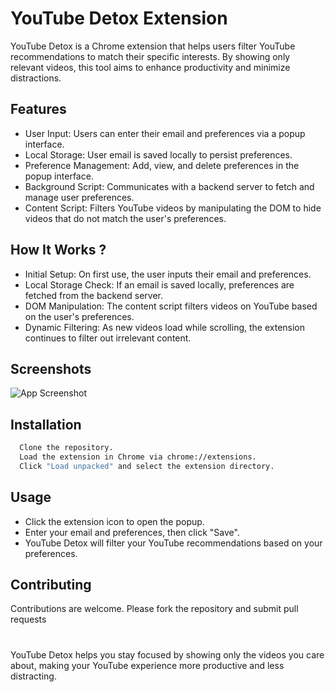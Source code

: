 
# YouTube Detox Extension

YouTube Detox is a Chrome extension that helps users filter YouTube recommendations to match their specific interests. By showing only relevant videos, this tool aims to enhance productivity and minimize distractions.
## Features

- User Input: Users can enter their email and preferences via a popup interface.
- Local Storage: User email is saved locally to persist preferences.
- Preference Management: Add, view, and delete preferences in the popup interface.
- Background Script: Communicates with a backend server to fetch and manage user preferences.
- Content Script: Filters YouTube videos by manipulating the DOM to hide videos that do not match the user's preferences. 


## How It Works ?

- Initial Setup: On first use, the user inputs their email and preferences.
- Local Storage Check: If an email is saved locally, preferences are fetched from the backend server.
- DOM Manipulation: The content script filters videos on YouTube based on the user's preferences.
- Dynamic Filtering: As new videos load while scrolling, the extension continues to filter out irrelevant content.
## Screenshots

![App Screenshot](https://res.cloudinary.com/draptrzrc/image/upload/v1720512129/codehelp/dfo8lrl87yrbvqpi5wv4.png)


## Installation


```bash
  Clone the repository.
  Load the extension in Chrome via chrome://extensions.
  Click "Load unpacked" and select the extension directory.
```
    
## Usage

- Click the extension icon to open the popup.
- Enter your email and preferences, then click "Save".
- YouTube Detox will filter your YouTube recommendations based on your preferences.


## Contributing

Contributions are welcome. Please fork the repository and submit pull requests


#

YouTube Detox helps you stay focused by showing only the videos you care about, making your YouTube experience more productive and less distracting.
